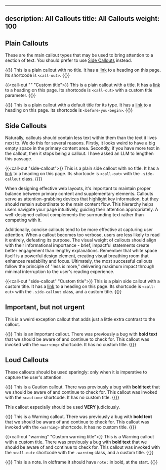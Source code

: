 
---
description: All Callouts
title: All Callouts
weight: 100
---


## Plain Callouts
These are the main callout types that may be used to bring attention to a section of text. You should prefer to use [Side Callouts](#side-callouts) instead.

{{<call-out>}}
This is a plain callout with no title. It has a [link](#plain-callouts) to a heading on this page. Its shortcode is `<call-out>`.
{{</call-out>}}

{{<call-out "" "Custom title">}}
This is a plain callout with a title. It has a [link](#plain-callouts) to a heading on this page. Its shortcode is `<call-out>` with a custom title parameter.
{{</call-out>}}

{{<before-you-begin>}}
This is a plain callout with a default title for its type. It has a [link](#plain-callouts) to a heading on this page. Its shortcode is `<before-you-begin>`.
{{</before-you-begin>}}

## Side Callouts

Naturally, callouts should contain less text within them than the text it lives next to. We do this for several reasons. Firstly, it looks weird to have a big empty space in the primary content area. Secondly, if you have more text in the callout, then it stops being a callout. I have asked an LLM to lengthen this passage.

{{<call-out "side-callout">}}
This is a plain side callout with no title. It has a [link](#plain-callouts) to a heading on this page. Its shortcode is `<call-out>` with the `.side-callout` class.
{{</call-out>}}

When designing effective web layouts, it's important to maintain proper balance between primary content and supplementary elements. Callouts serve as attention-grabbing devices that highlight key information, but they should remain subordinate to the main content flow. This hierarchy helps users navigate your page intuitively, guiding their attention appropriately. A well-designed callout complements the surrounding text rather than competing with it.

Additionally, concise callouts tend to be more effective at capturing user attention. When a callout becomes too verbose, users are less likely to read it entirely, defeating its purpose. The visual weight of callouts should align with their informational importance - brief, impactful statements create better engagement than lengthy explanations. Remember that white space itself is a powerful design element, creating visual breathing room that enhances readability and focus. Ultimately, the most successful callouts follow the principle of "less is more," delivering maximum impact through minimal interruption to the user's reading experience.

{{<call-out "side-callout" "Custom title">}}
This is a plain side callout with a custom title. It has a [link](#plain-callouts) to a heading on this page. Its shortcode is `<call-out>` with the `.side-callout` class, and a custom title.
{{</call-out>}}

## Important, but not urgent

This is a weird exception callout that adds just a little extra contrast to the callout.

{{<important>}}
This is an Important callout. There was previously a bug with **bold text** that we should be aware of and continue to check for. This callout was invoked with the `<warning>` shortcode. It has no custom title.
{{</important>}}

## Loud Callouts

These callouts should be used sparingly: only when it is imperative to capture the user's attention.

{{<caution>}}
This is a Caution callout. There was previously a bug with **bold text** that we should be aware of and continue to check for. This callout was invoked with the `<caution>` shortcode. It has no custom title.
{{</caution>}}

This callout especially should be used **VERY** judiciously.

{{<warning>}}
This is a Warning callout. There was previously a bug with **bold text** that we should be aware of and continue to check for. This callout was invoked with the `<warning>` shortcode. It has no custom title.
{{</warning>}}


{{<call-out "warning" "Custom warning title">}}
This is a Warning callout with a custom title. There was previously a bug with **bold text** that we should be aware of and continue to check for. This callout was invoked with the `<call-out>` shortcode with the `.warning` class, and a custom title.
{{</call-out>}}


{{<note>}}
This is a note. In oldframe it should have `note:` in bold, at the start.
{{</note>}}